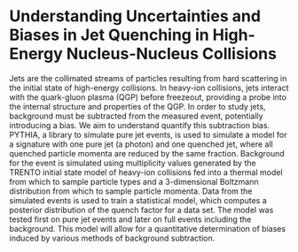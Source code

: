 # Understanding Uncertainties and Biases in Jet Quenching in High-Energy Nucleus-Nucleus Collisions

Jets are the collimated streams of particles resulting from hard scattering in the initial state of high-energy collisions. In heavy-ion collisions, jets interact with the quark-gluon plasma (QGP) before freezeout, providing a probe into the internal structure and properties of the QGP. In order to study jets, background must be subtracted from the measured event, potentially introducing a bias. We aim to understand quantify this subtraction bias. PYTHIA, a library to simulate pure jet events, is used to simulate a model for a signature with one pure jet (a photon) and one quenched jet, where all quenched particle momenta are reduced by the same fraction. Background for the event is simulated using multiplicity values generated by the TRENTO initial state model of heavy-ion collisions fed into a thermal model from which to sample particle types and a 3-dimensional Boltzmann distribution from which to sample particle momenta. Data from the simulated events is used to train a statistical model, which computes a posterior distribution of the quench factor for a data set. The model was tested first on pure jet events and later on full events including the background. This model will allow for a quantitative determination of biases induced by various methods of background subtraction.